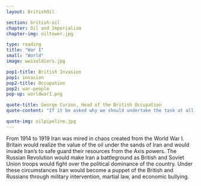 ```yaml
---
layout: BritishOil

section: british-oil
chapter: Oil and Imperialism
chapter-img: oiltower.jpg

type: reading
title: "War I"
small: "World"
image: wwisoldiers.jpg

pop1-title: British Invasion
pop1: invasion
pop2-title: Occupation
pop2: war-people
pop-up: worldwar1.png

quote-title: George Curzon, Head of the British Occupation
quote-content: "If it be asked why we should undertake the task at all, and why Persia should not be left to herself and allowed to rot into picturesque decay, the answer is that her geographical position, the magnitude of our interests in the country, and the future safety of our Eastern Europe make it impossible for us now."

quote-img: oilpipeline.jpg
---
```


From 1914 to 1919 Iran was mired in chaos created from the World War I. Britain would realize the value of the oil under the sands of Iran and would invade Iran’s to safe guard their resources from the Axis powers. The Russian Revolution would make Iran a battleground as British and Soviet Union troops would fight over the political dominance of the country. Under these circumstances Iran would become a puppet of the British and Russians through military intervention, martial law, and economic bullying.



